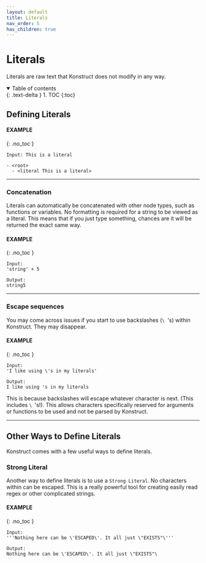 ```yaml
---
layout: default
title: Literals
nav_order: 5
has_children: true
---
```


# Literals

Literals are raw text that Konstruct does not modify in any way.

<details open markdown="block">
  <summary>
    Table of contents
  </summary>
  {: .text-delta }
1. TOC
{:toc}
</details>

## Defining Literals

#### EXAMPLE
{: .no_toc }
```
Input: This is a literal

- <root>
  - <literal This is a literal>
```

----

### Concatenation

Literals can automatically be concatenated with other node types, such as functions or variables. No formatting is required for a string to be viewed as a literal. This means that if you just type something, chances are it will be returned the exact same way.

#### EXAMPLE
{: .no_toc }
```
Input:
'string' + 5

Output:
string5
```

---

### Escape sequences
You may come across issues if you start to use backslashes (`\ `'s) within Konstruct. They may disappear.

#### EXAMPLE
{: .no_toc }
```
Input:
'I like using \'s in my literals'

Output:
I like using 's in my literals
```

This is because backslashes will escape whatever character is next. (This includes `\ `'s!). This allows characters specifically reserved for arguments or functions to be used and not be parsed by Konstruct.

-----

## Other Ways to Define Literals

Konstruct comes with a few useful ways to define literals.

### Strong Literal

Another way to define literals is to use a `Strong Literal`. No characters within can be escaped. This is a really powerful tool for creating easily read regex or other complicated strings.

#### EXAMPLE
{: .no_toc }
```
Input:
'''Nothing here can be \'ESCAPED\'. It all just \"EXISTS"\'''

Output:
Nothing here can be \'ESCAPED\'. It all just \"EXISTS"\
  ```